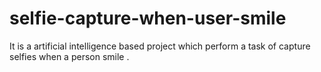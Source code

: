 # selfie-capture-when-user-smile
It is a artificial intelligence based project which perform a task of capture selfies when a person smile .
